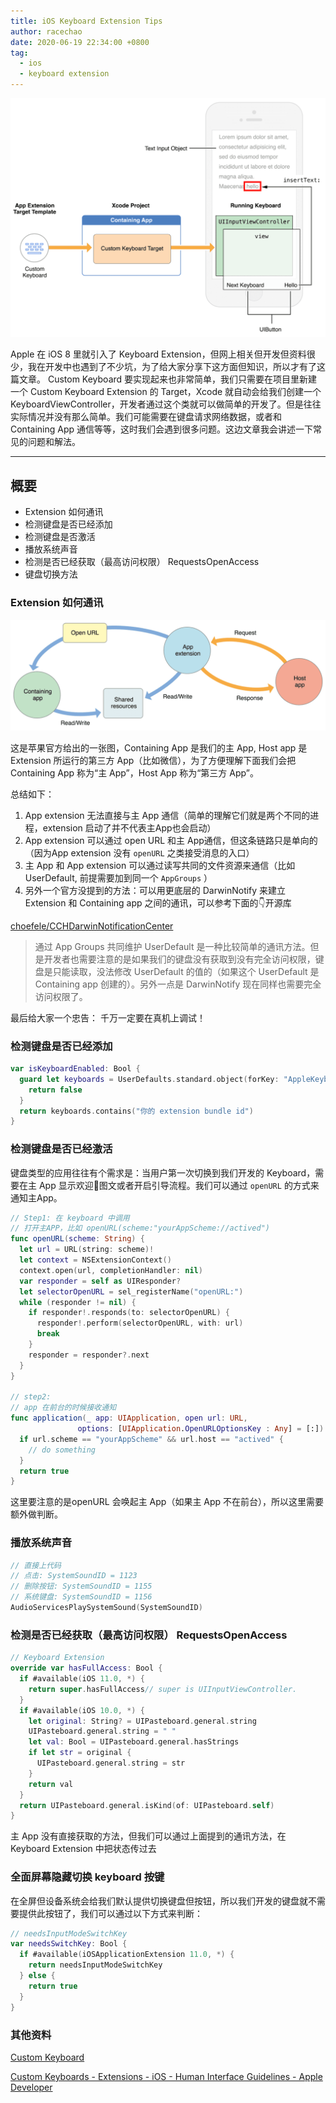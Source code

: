 ```yaml
---
title: iOS Keyboard Extension Tips
author: racechao
date: 2020-06-19 22:34:00 +0800
tag:
  - ios
  - keyboard extension
---
```


![keyboard_architecture_2x.png](keyboard.jpg)

Apple 在 iOS 8 里就引入了 Keyboard Extension，但网上相关但开发但资料很少，我在开发中也遇到了不少坑，为了给大家分享下这方面但知识，所以才有了这篇文章。
Custom Keyboard 要实现起来也非常简单，我们只需要在项目里新建一个 Custom Keyboard Extension 的 Target，Xcode 就自动会给我们创建一个 KeyboardViewController，开发者通过这个类就可以做简单的开发了。但是往往实际情况并没有那么简单。我们可能需要在键盘请求网络数据，或者和Containing App 通信等等，这时我们会遇到很多问题。这边文章我会讲述一下常见的问题和解法。

---

## 概要

- Extension 如何通讯
- 检测键盘是否已经添加
- 检测键盘是否激活
- 播放系统声音
- 检测是否已经获取（最高访问权限） RequestsOpenAccess
- 键盘切换方法

### Extension 如何通讯

![detailed_communication_2x.png](open-url.jpg)


这是苹果官方给出的一张图，Containing App 是我们的主 App, Host app 是 Extension 所运行的第三方 App（比如微信），为了方便理解下面我们会把 Containing App 称为“主 App”，Host App 称为“第三方 App”。

总结如下：

1. App extension 无法直接与主 App 通信（简单的理解它们就是两个不同的进程，extension 启动了并不代表主App也会启动）
2. App extension 可以通过 open URL 和主 App通信，但这条链路只是单向的（因为App extension 没有 `openURL`  之类接受消息的入口）
3. 主 App 和 App extension 可以通过读写共同的文件资源来通信（比如 UserDefault, 前提需要加到同一个 `AppGroups` ）
4. 另外一个官方没提到的方法：可以用更底层的 DarwinNotify 来建立 Extension 和 Containing app 之间的通讯，可以参考下面的👇开源库

[choefele/CCHDarwinNotificationCenter](https://github.com/choefele/CCHDarwinNotificationCenter)

> 通过 App Groups 共同维护 UserDefault 是一种比较简单的通讯方法。但是开发者也需要注意的是如果我们的键盘没有获取到没有完全访问权限，键盘是只能读取，没法修改 UserDefault 的值的（如果这个 UserDefault 是 Containing app 创建的）。另外一点是 DarwinNotify 现在同样也需要完全访问权限了。

最后给大家一个忠告： 千万一定要在真机上调试！

### 检测键盘是否已经添加

```swift
var isKeyboardEnabled: Bool {
  guard let keyboards = UserDefaults.standard.object(forKey: "AppleKeyboards") as? [String] else {
    return false
  }
  return keyboards.contains("你的 extension bundle id")
}
```

 

### 检测键盘是否已经激活

键盘类型的应用往往有个需求是：当用户第一次切换到我们开发的 Keyboard，需要在主 App 显示欢迎👏图文或者开启引导流程。我们可以通过 `openURL` 的方式来通知主App。

```swift
// Step1: 在 keyboard 中调用
// 打开主APP，比如 openURL(scheme:"yourAppScheme://actived")
func openURL(scheme: String) {
  let url = URL(string: scheme)!
  let context = NSExtensionContext()
  context.open(url, completionHandler: nil)
  var responder = self as UIResponder?
  let selectorOpenURL = sel_registerName("openURL:")
  while (responder != nil) {
    if responder!.responds(to: selectorOpenURL) {
      responder!.perform(selectorOpenURL, with: url)
      break
    }
    responder = responder?.next
  }
}

// step2:
// app 在前台的时候接收通知
func application(_ app: UIApplication, open url: URL, 
               options: [UIApplication.OpenURLOptionsKey : Any] = [:]) -> Bool {
  if url.scheme == "yourAppScheme" && url.host == "actived" {
    // do something
  }
  return true
}
```

这里要注意的是openURL 会唤起主 App（如果主 App 不在前台），所以这里需要额外做判断。

### 播放系统声音

```swift
// 直接上代码
// 点击: SystemSoundID = 1123
// 删除按钮: SystemSoundID = 1155
// 系统键盘: SystemSoundID = 1156
AudioServicesPlaySystemSound(SystemSoundID)
```

### 检测是否已经获取（最高访问权限） RequestsOpenAccess



```swift
// Keyboard Extension
override var hasFullAccess: Bool {
  if #available(iOS 11.0, *) {
    return super.hasFullAccess// super is UIInputViewController.
  }
  if #available(iOS 10.0, *) {
    let original: String? = UIPasteboard.general.string
    UIPasteboard.general.string = " "
    let val: Bool = UIPasteboard.general.hasStrings
    if let str = original {
      UIPasteboard.general.string = str
    }
    return val
  }
  return UIPasteboard.general.isKind(of: UIPasteboard.self)
}
```

主 App 没有直接获取的方法，但我们可以通过上面提到的通讯方法，在 Keyboard Extension 中把状态传过去

### 全面屏幕隐藏切换 keyboard 按键

在全屏但设备系统会给我们默认提供切换键盘但按钮，所以我们开发的键盘就不需要提供此按钮了，我们可以通过以下方式来判断：

```swift
// needsInputModeSwitchKey
var needsSwitchKey: Bool {
  if #available(iOSApplicationExtension 11.0, *) {
    return needsInputModeSwitchKey
  } else {
    return true
  }
}
```

### 其他资料

[Custom Keyboard](https://developer.apple.com/library/archive/documentation/General/Conceptual/ExtensibilityPG/CustomKeyboard.html#//apple_ref/doc/uid/TP40014214-CH16-SW4)

[Custom Keyboards - Extensions - iOS - Human Interface Guidelines - Apple Developer](https://developer.apple.com/design/human-interface-guidelines/ios/extensions/custom-keyboards/)